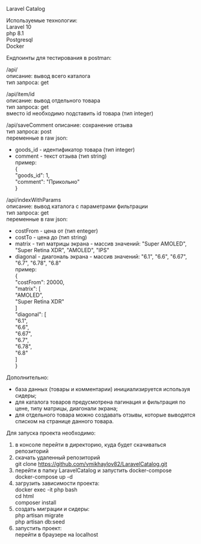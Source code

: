Laravel Catalog 

Используемые технологии:  
Laravel 10  
php 8.1  
Postgresql  
Docker  
  
Ендпоинты для тестирования в postman:

/api/			
описание: вывод всего каталога   
тип запроса: get    

/api/item/id   
описание: вывод отдельного товара    
тип запроса: get    
вместо id необходимо подставить id товара (тип integer)    

/api/saveComment 
описание: сохранение отзыва    
тип запроса: post    
переменные в raw json:     	
- goods_id - идентификатор товара (тип integer)    
- comment - текст отзыва (тип string)    
пример:    
{    
    "goods_id": 1,    
    "comment": "Прикольно"    
}    
	  
/api/indexWithParams  
описание: вывод каталога с параметрами фильтрации  
тип запроса: get  
переменные в raw json:   	 
- costFrom - цена от (тип enteger)  
- costTo - цена до (тип string)  
- matrix - тип матрицы экрана - массив значений: "Super AMOLED", "Super Retina XDR", "AMOLED", "IPS"  
- diagonal - диагональ экрана - массив значений: "6.1", "6.6", "6.67", "6.7", "6.78", "6.8"  
пример:  
{  
    "costFrom": 20000,  
    "matrix": [  
	"AMOLED",  
	"Super Retina XDR"  
    ]  
    "diagonal": [  
	"6.1",  
	"6.6",  
	"6.67",  
	"6.7",  
	"6.78",  
	"6.8"  
    ]  
}  

Дополнительно:
- база данных (товары и комментарии) инициализируется используя сидеры;
- для каталога товаров предусмотрена пагинация и фильтрация по цене, типу матрицы, диагонали экрана;
- для отдельного товара можно создавать отзывы, которые выводятся списком на странице данного товара.

Для запуска проекта необходимо:  
1. в консоле перейти в директорию, куда будет скачиваться репозиторий  
2. скачать удаленный репозиторий   
	git clone https://github.com/vmikhaylov82/LaravelCatalog.git  
3. перейти в папку LaravelCatalog и запустить docker-compose  
	docker-compose up -d  
4. загрузить зависимости проекта:  
	docker exec -it php bash  
	cd html  
	composer install  
5. создать миграции и сидеры:  
	php artisan migrate  
	php artisan db:seed  
6. запустить проект:    
	перейти в браузере на localhost  

